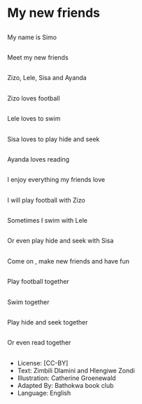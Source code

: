 # My new friends

##
My name is Simo

##
Meet my new friends

##
Zizo, Lele, Sisa and
Ayanda

##
Zizo loves football

##
Lele loves to swim

##
Sisa loves to play hide
and seek

##
Ayanda loves reading

##
I enjoy everything my
friends love

##
I will play football with
Zizo

##
Sometimes I swim with
Lele

##
Or even play hide and
seek with Sisa

##
Come on , make new
friends and have fun

##
Play football together

##
Swim together

##
Play hide and seek
together

##
Or even read together

##
* License: [CC-BY]
* Text: Zimbili Dlamini and Hlengiwe Zondi
* Illustration: Catherine Groenewald
* Adapted By: Bathokwa book club
* Language: English
